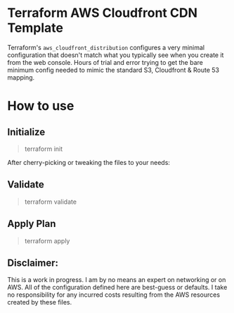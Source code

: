 # Terraform AWS Cloudfront CDN Template

Terraform's ```aws_cloudfront_distribution``` configures a very minimal configuration that doesn't match what  you typically see when you create it from the web console. Hours of trial and error trying to get the bare minimum config needed to mimic the standard S3, Cloudfront & Route 53 mapping.

# How to use

## Initialize

> terraform init

After cherry-picking or tweaking the files to your needs:

## Validate

> terraform validate

## Apply Plan

> terraform apply


## Disclaimer:

This is a work in progress. I am by no means an expert on networking or on AWS. All of the configuration defined here are best-guess or defaults. I take no responsibility for any incurred costs resulting from the AWS resources created by these files. 